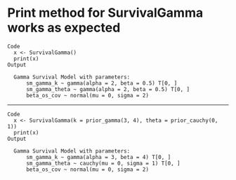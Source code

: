 # Print method for SurvivalGamma works as expected

    Code
      x <- SurvivalGamma()
      print(x)
    Output
      
      Gamma Survival Model with parameters:
          sm_gamma_k ~ gamma(alpha = 2, beta = 0.5) T[0, ]
          sm_gamma_theta ~ gamma(alpha = 2, beta = 0.5) T[0, ]
          beta_os_cov ~ normal(mu = 0, sigma = 2)
      

---

    Code
      x <- SurvivalGamma(k = prior_gamma(3, 4), theta = prior_cauchy(0, 1))
      print(x)
    Output
      
      Gamma Survival Model with parameters:
          sm_gamma_k ~ gamma(alpha = 3, beta = 4) T[0, ]
          sm_gamma_theta ~ cauchy(mu = 0, sigma = 1) T[0, ]
          beta_os_cov ~ normal(mu = 0, sigma = 2)
      


